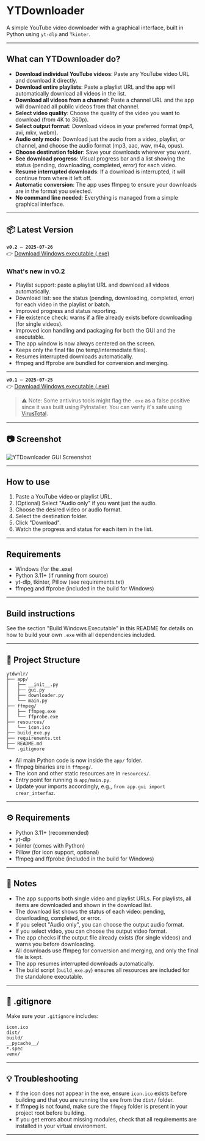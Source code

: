 # YTDownloader 

A simple YouTube video downloader with a graphical interface, built in Python using `yt-dlp` and `Tkinter`.

---

## What can YTDownloader do?

- **Download individual YouTube videos**: Paste any YouTube video URL and download it directly.
- **Download entire playlists**: Paste a playlist URL and the app will automatically download all videos in the list.
- **Download all videos from a channel**: Paste a channel URL and the app will download all public videos from that channel.
- **Select video quality**: Choose the quality of the video you want to download (from 4K to 360p).
- **Select output format**: Download videos in your preferred format (mp4, avi, mkv, webm).
- **Audio only mode**: Download just the audio from a video, playlist, or channel, and choose the audio format (mp3, aac, wav, m4a, opus).
- **Choose destination folder**: Save your downloads wherever you want.
- **See download progress**: Visual progress bar and a list showing the status (pending, downloading, completed, error) for each video.
- **Resume interrupted downloads**: If a download is interrupted, it will continue from where it left off.
- **Automatic conversion**: The app uses ffmpeg to ensure your downloads are in the format you selected.
- **No command line needed**: Everything is managed from a simple graphical interface.

---

## 📦 Latest Version

**`v0.2 – 2025-07-26`**  
👉 [Download Windows executable (.exe)](https://github.com/erNachete/YTDownloader/releases/download/0.2/ytdwnlr.exe)

### What's new in v0.2

- Playlist support: paste a playlist URL and download all videos automatically.
- Download list: see the status (pending, downloading, completed, error) for each video in the playlist or batch.
- Improved progress and status reporting.
- File existence check: warns if a file already exists before downloading (for single videos).
- Improved icon handling and packaging for both the GUI and the executable.
- The app window is now always centered on the screen.
- Keeps only the final file (no temp/intermediate files).
- Resumes interrupted downloads automatically.
- ffmpeg and ffprobe are bundled for conversion and merging.

---

**`v0.1 – 2025-07-25`**  
👉 [Download Windows executable (.exe)](https://github.com/erNachete/YTDownloader/releases/download/0.1/ytdwnlr.exe)

> ⚠️ Note: Some antivirus tools might flag the `.exe` as a false positive since it was built using PyInstaller. You can verify it's safe using [VirusTotal](https://www.virustotal.com/).

---

## 📷 Screenshot

![YTDownloader GUI Screenshot](docs/screenshot.png) <!-- comment if you don't have it yet -->

---

## How to use

1. Paste a YouTube video or playlist URL.
2. (Optional) Select "Audio only" if you want just the audio.
3. Choose the desired video or audio format.
4. Select the destination folder.
5. Click "Download".
6. Watch the progress and status for each item in the list.

---

## Requirements

- Windows (for the .exe)
- Python 3.11+ (if running from source)
- yt-dlp, tkinter, Pillow (see requirements.txt)
- ffmpeg and ffprobe (included in the build for Windows)

---

## Build instructions

See the section "Build Windows Executable" in this README for details on how to build your own `.exe` with all dependencies included.

---

## 📁 Project Structure

```
ytdwnlr/
├── app/
│   ├── __init__.py
│   ├── gui.py
│   ├── downloader.py
│   └── main.py
├── ffmpeg/
│   ├── ffmpeg.exe
│   └── ffprobe.exe
├── resources/
│   └── icon.ico
├── build_exe.py
├── requirements.txt
├── README.md
└── .gitignore
```

- All main Python code is now inside the `app/` folder.
- ffmpeg binaries are in `ffmpeg/`.
- The icon and other static resources are in `resources/`.
- Entry point for running is `app/main.py`.
- Update your imports accordingly, e.g., `from app.gui import crear_interfaz`.

---

## ⚙️ Requirements

- Python 3.11+ (recommended)
- yt-dlp
- tkinter (comes with Python)
- Pillow (for icon support, optional)
- ffmpeg and ffprobe (included in the build for Windows)

---

## 📝 Notes

- The app supports both single video and playlist URLs. For playlists, all items are downloaded and shown in the download list.
- The download list shows the status of each video: pending, downloading, completed, or error.
- If you select "Audio only", you can choose the output audio format.
- If you select video, you can choose the output video format.
- The app checks if the output file already exists (for single videos) and warns you before downloading.
- All downloads use ffmpeg for conversion and merging, and only the final file is kept.
- The app resumes interrupted downloads automatically.
- The build script (`build_exe.py`) ensures all resources are included for the standalone executable.

---

## 🚫 .gitignore

Make sure your `.gitignore` includes:
```
icon.ico
dist/
build/
__pycache__/
*.spec
venv/
```

---

## 💡 Troubleshooting

- If the icon does not appear in the exe, ensure `icon.ico` exists before building and that you are running the exe from the `dist/` folder.
- If ffmpeg is not found, make sure the `ffmpeg` folder is present in your project root before building.
- If you get errors about missing modules, check that all requirements are installed in your virtual environment.

---
